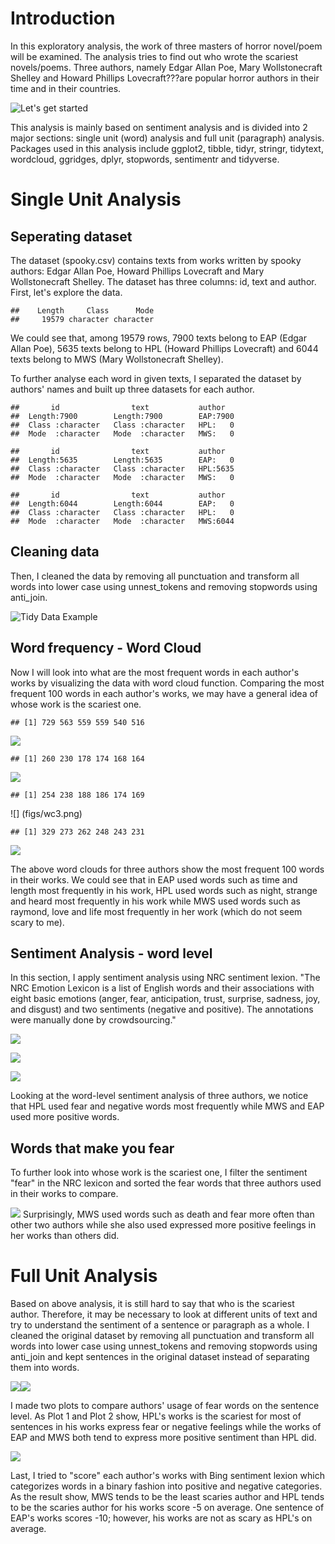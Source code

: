 # Introduction

In this exploratory analysis, the work of three masters of horror novel/poem will be examined. The analysis tries to find out who wrote the scariest novels/poems. Three authors, namely Edgar Allan Poe, Mary Wollstonecraft Shelley and Howard Phillips Lovecraft???are popular horror authors in their time and in their countries. 

![Let's get started](figs/Spooky.png)

This analysis is mainly based on sentiment analysis and is divided into 2 major sections: single unit (word) analysis and full unit (paragraph) analysis. Packages used in this analysis include ggplot2, tibble, tidyr, stringr, tidytext, wordcloud, ggridges, dplyr, stopwords, sentimentr and tidyverse. 

# Single Unit Analysis
## Seperating dataset

The dataset (spooky.csv) contains texts from works written by spooky authors: Edgar Allan Poe, Howard Phillips Lovecraft and Mary Wollstonecraft Shelley. The dataset has three columns: id, text and author. First, let's explore the data. 

```
##    Length     Class      Mode 
##     19579 character character
```
We could see that, among 19579 rows, 7900 texts belong to EAP (Edgar Allan Poe), 5635 texts belong to HPL (Howard Phillips Lovecraft) and 6044 texts belong to MWS (Mary Wollstonecraft Shelley). 

To further analyse each word in given texts, I separated the dataset by authors' names and built up three datasets for each author. 


```
##       id                text           author    
##  Length:7900        Length:7900        EAP:7900  
##  Class :character   Class :character   HPL:   0  
##  Mode  :character   Mode  :character   MWS:   0
```

```
##       id                text           author    
##  Length:5635        Length:5635        EAP:   0  
##  Class :character   Class :character   HPL:5635  
##  Mode  :character   Mode  :character   MWS:   0
```

```
##       id                text           author    
##  Length:6044        Length:6044        EAP:   0  
##  Class :character   Class :character   HPL:   0  
##  Mode  :character   Mode  :character   MWS:6044
```

## Cleaning data

Then, I cleaned the data by removing all punctuation and transform all words into lower case using unnest_tokens and removing stopwords using anti_join. 

![Tidy Data Example](figs/tidyeap.png)

## Word frequency - Word Cloud
Now I will look into what are the most frequent words in each author's works by visualizing the data with word cloud function. Comparing the most frequent 100 words in each author's works, we may have a general idea of whose work is the scariest one. 


```
## [1] 729 563 559 559 540 516
```

![](figs/wc1.png)

```
## [1] 260 230 178 174 168 164
```

![](figs/wc2.png)

```
## [1] 254 238 188 186 174 169
```

![] (figs/wc3.png)

```
## [1] 329 273 262 248 243 231
```

![](figs/wc4.png)

The above word clouds for three authors show the most frequent 100 words in their works. We could see that in EAP used words such as time and length most frequently in his work, HPL used words such as night, strange and heard most frequently in his work while MWS used words such as raymond, love and life most frequently in her work (which do not seem scary to me).

## Sentiment Analysis - word level

In this section, I apply sentiment analysis using NRC sentiment lexion. "The NRC Emotion Lexicon is a list of English words and their associations with eight basic emotions (anger, fear, anticipation, trust, surprise, sadness, joy, and disgust) and two sentiments (negative and positive). The annotations were manually done by crowdsourcing." 



![](Who_wrote_the_scariest_novels_poems_files/figure-html/unnamed-chunk-2-1.png)<!-- -->




![](Who_wrote_the_scariest_novels_poems_files/figure-html/unnamed-chunk-4-1.png)<!-- -->




![](Who_wrote_the_scariest_novels_poems_files/figure-html/unnamed-chunk-6-1.png)<!-- -->

Looking at the word-level sentiment analysis of three authors, we notice that HPL used fear and negative words most frequently while MWS and EAP used more positive words. 

## Words that make you fear

To further look into whose work is the scariest one, I filter the sentiment "fear" in the NRC lexicon and sorted the fear words that three authors used in their works to compare. 



![](Who_wrote_the_scariest_novels_poems_files/figure-html/unnamed-chunk-8-1.png)<!-- -->
Surprisingly, MWS used words such as death and fear more often than other two authors while she also used expressed more positive feelings in her works than others did. 

# Full Unit Analysis

Based on above analysis, it is still hard to say that who is the scariest author. Therefore, it may be necessary to look at different units of text and try to understand the sentiment of a sentence or paragraph as a whole. I cleaned the original dataset by removing all punctuation and transform all words into lower case using unnest_tokens and removing stopwords using anti_join and kept sentences in the original dataset instead of separating them into words. 



![](Who_wrote_the_scariest_novels_poems_files/figure-html/unnamed-chunk-10-1.png)<!-- -->![](Who_wrote_the_scariest_novels_poems_files/figure-html/unnamed-chunk-10-2.png)<!-- -->

I made two plots to compare authors' usage of fear words on the sentence level. As Plot 1 and Plot 2 show, HPL's works is the scariest for most of sentences in his works express fear or negative feelings while the works of EAP and MWS both tend to express more positive sentiment than HPL did. 

![](Who_wrote_the_scariest_novels_poems_files/figure-html/unnamed-chunk-11-1.png)<!-- -->

Last, I tried to "score" each author's works with Bing sentiment lexion which categorizes words in a binary fashion into positive and negative categories. As the result show, MWS tends to be the least scaries author and HPL tends to be the scaries author for his works score -5 on average. One sentence of EAP's works scores -10; however, his works are not as scary as HPL's on average. 
